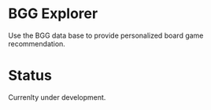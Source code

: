 # BGG Explorer

Use the BGG data base to provide personalized board game recommendation.

# Status

Currenlty under development.
